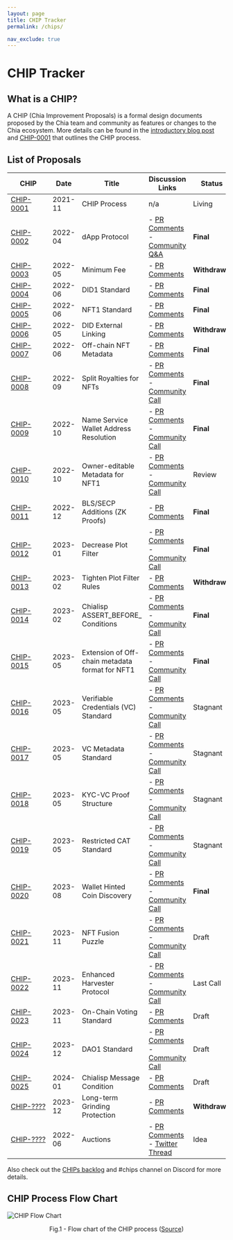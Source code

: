 ```yaml
---
layout: page
title: CHIP Tracker
permalink: /chips/

nav_exclude: true
---
```


# CHIP Tracker

## What is a CHIP?
A CHIP (Chia Improvement Proposals) is a formal design documents proposed by the Chia team and community as features or changes to the Chia ecosystem. More details can be found in the [introductory blog post](https://www.chia.net/2022/02/14/chia-improvement-proposals.en.html) and [CHIP-0001](https://github.com/Chia-Network/chips/blob/main/CHIPs/chip-0001.md) that outlines the CHIP process.

## List of Proposals

| CHIP | Date | Title | Discussion Links | Status |
| --- | --- | --- | --- | --- |
| [CHIP-0001](https://github.com/Chia-Network/chips/blob/main/CHIPs/chip-0001.md)                               | 2021-11 | CHIP Process | n/a | Living |
| [CHIP-0002](https://github.com/GobyWallet/chips/blob/chip0002/CHIPs/chip-0002.md)                             | 2022-04 | dApp Protocol | - [PR Comments](https://github.com/Chia-Network/chips/pull/9) <br /> - [Community Q&A](https://youtu.be/c9tRXRiUw_8)  | <strong>Final</strong> |
| [CHIP-0003](https://github.com/Chia-Network/chips/blob/7ac848115cc8ce48663d6ac17a7563cc4c7822a3/CHIPs/chip-0003.md)                                | 2022-05 | Minimum Fee | - [PR Comments](https://github.com/Chia-Network/chips/pull/13) | <strong>Withdrawn</strong> |
| [CHIP-0004](https://github.com/Chia-Network/chips/blob/main/CHIPs/chip-0004.md)                               | 2022-06 | DID1 Standard | - [PR Comments]() | <strong>Final</strong> |
| [CHIP-0005](https://github.com/Chia-Network/chips/blob/867440430b75735fcc7655cb7bd95a6cf8c56a11/CHIPs/chip-0005.md)                               | 2022-06 | NFT1 Standard | - [PR Comments](https://github.com/Chia-Network/chips/pull/19) <br />  | <strong>Final</strong> |
| [CHIP-0006](https://github.com/Trifolio/chips/blob/main/CHIPs/chip-trifolio-did-external-linking.md)          | 2022-05 | DID External Linking | - [PR Comments](https://github.com/Chia-Network/chips/pull/12) | <strong>Withdrawn</strong> |
| [CHIP-0007](https://github.com/Chia-Network/chips/blob/main/CHIPs/chip-0007.md)    | 2022-06 | Off-chain NFT Metadata | - [PR Comments](https://github.com/Chia-Network/chips/pull/26) | <strong>Final</strong> |
| [CHIP-0008](https://github.com/Chia-Network/chips/blob/main/CHIPs/chip-0008.md)                               | 2022-09 | Split Royalties for NFTs | - [PR Comments](https://github.com/Chia-Network/chips/pull/30) <br /> - [Community Call](https://drive.google.com/file/d/18NyB13Cu24VNRFOKl0umbNq1tzzLY1jj/view)| <strong>Final</strong> |
| [CHIP-0009](https://github.com/Chia-Network/chips/blob/main/CHIPs/chip-0009.md)                               | 2022-10 | Name Service Wallet Address Resolution | - [PR Comments](https://github.com/Chia-Network/chips/pull/34) <br /> - [Community Call](https://www.youtube.com/watch?v=N7u3Zg_9WMs) | <strong>Final</strong> |
| [CHIP-0010](https://github.com/Chia-Network/chips/blob/878bbb6968e161275b75bf3d000c110d8c83900a/CHIPs/chip-0010.md)  | 2022-10 | Owner-editable Metadata for NFT1 | - [PR Comments](https://github.com/Chia-Network/chips/pull/33) <br /> - [Community Call](https://www.youtube.com/watch?v=vPN3FFU0acc) | Review |
| [CHIP-0011](https://github.com/Chia-Network/chips/blob/main/CHIPs/chip-0011.md)                      | 2022-12 | BLS/SECP Additions (ZK Proofs) | - [PR Comments](https://github.com/Chia-Network/chips/pull/46) | <strong>Final</strong> |
| [CHIP-0012](https://github.com/Chia-Network/chips/blob/main/CHIPs/chip-0012.md)  | 2023-01 | Decrease Plot Filter | - [PR Comments](https://github.com/Chia-Network/chips/pull/53) <br /> - [Community Call](https://www.youtube.com/watch?v=hf01z8Uhj1Y) | <strong>Final</strong> |
| [CHIP-0013](https://github.com/Chia-Network/chips/blob/6a6351d9625f10ee8306bb0af98bd94ab0072d9b/CHIPs/chip-0013.md)  | 2023-02 | Tighten Plot Filter Rules | - [PR Comments](https://github.com/Chia-Network/chips/pull/57) | <strong>Withdrawn</strong> |
| [CHIP-0014](https://github.com/Chia-Network/chips/blob/main/CHIPs/chip-0014.md)  | 2023-02 | Chialisp ASSERT_BEFORE_ Conditions | - [PR Comments](https://github.com/Chia-Network/chips/pull/59) <br /> - [Community Call](https://www.youtube.com/watch?v=_CHs87Ywklw) | <strong>Final</strong> |
| [CHIP-0015](https://github.com/Chia-Network/chips/blob/main/CHIPs/chip-0015.md)  | 2023-05 | Extension of Off-chain metadata format for NFT1 | - [PR Comments](https://github.com/Chia-Network/chips/pull/62) <br /> - [Community Call](https://www.youtube.com/watch?v=gZ9V5GxT0GU) | <strong>Final</strong> |
| [CHIP-0016](https://github.com/Chia-Network/chips/blob/5c57550354b3b2f13d71a4854fbcc3b7537ab570/CHIPs/chip-0016.md)  | 2023-05 | Verifiable Credentials (VC) Standard | - [PR Comments](https://github.com/Chia-Network/chips/pull/65) <br /> - [Community Call](https://www.youtube.com/watch?v=WUf79mnlUQQ) | Stagnant |
| [CHIP-0017](https://github.com/Chia-Network/chips/blob/0b869a5daafa7b9125e89aa73e275031d85da996/CHIPs/chip-0017.md)  | 2023-05 | VC Metadata Standard | - [PR Comments](https://github.com/Chia-Network/chips/pull/66) <br /> - [Community Call](https://www.youtube.com/watch?v=WUf79mnlUQQ)| Stagnant |
| [CHIP-0018](https://github.com/Chia-Network/chips/blob/88655f8d449a9e565d09fd8ed71933c91e4672aa/CHIPs/chip-0018.md)  | 2023-05 | KYC-VC Proof Structure | - [PR Comments](https://github.com/Chia-Network/chips/pull/67) <br /> - [Community Call](https://www.youtube.com/watch?v=WUf79mnlUQQ) | Stagnant |
| [CHIP-0019](https://github.com/Chia-Network/chips/blob/ae85861873f9d6f259f1a2a98b19a370c7cbb6cf/CHIPs/chip-0019.md)  | 2023-05 | Restricted CAT Standard | - [PR Comments](https://github.com/Chia-Network/chips/pull/68) <br /> - [Community Call](https://www.youtube.com/watch?v=WUf79mnlUQQ) | Stagnant |
| [CHIP-0020](https://github.com/Chia-Network/chips/blob/main/CHIPs/chip-0020.md)  | 2023-08 | Wallet Hinted Coin Discovery | - [PR Comments](https://github.com/Chia-Network/chips/pull/81) <br /> - [Community Call](https://www.youtube.com/watch?v=Jw74RNhX8TQ) | <strong>Final</strong> |
| [CHIP-0021](https://github.com/Chia-Network/chips/blob/20f32258c8038c7fd255bb5fd020b86ccd1769f6/CHIPs/chip-0021.md)  | 2023-11 | NFT Fusion Puzzle | - [PR Comments](https://github.com/Chia-Network/chips/pull/86) <br /> - [Community Call](https://www.youtube.com/watch?v=Rqd0hNsWgWM) | Draft |
| [CHIP-0022](https://github.com/Chia-Network/chips/blob/6e062df0398117dfc601dab9348f984dfa9ec1bd/CHIPs/chip-0022.md)  | 2023-11 | Enhanced Harvester Protocol | - [PR Comments](https://github.com/Chia-Network/chips/pull/88) <br /> - [Community Call](https://www.youtube.com/watch?v=ul4Coa99aOE) | Last Call |
| [CHIP-0023](https://github.com/Chia-Network/chips/blob/056beca66866fedbf81124e46bf6af8639ec932b/CHIPs/chip-0023.md)  | 2023-11 | On-Chain Voting Standard | - [PR Comments](https://github.com/Chia-Network/chips/pull/90) <br /> | Draft |
| [CHIP-0024](https://github.com/Chia-Network/chips/blob/3d72c5bad9d3af2f5d873d534c2c2f733806e228/CHIPs/chip-0024.md)  | 2023-12 | DAO1 Standard | - [PR Comments](https://github.com/Chia-Network/chips/pull/93) <br /> - [Community Call](https://www.youtube.com/watch?v=NfA_yWoX2kw) | Draft |
| [CHIP-0025](https://github.com/Chia-Network/chips/blob/b07ea68dc29bd5d2534c01eea1927d96e21f59bf/CHIPs/chip-0025.md)  | 2024-01 | Chialisp Message Condition | - [PR Comments](https://github.com/Chia-Network/chips/pull/98) <br /> | Draft |
| [CHIP-????](https://github.com/Chia-Network/chips/blob/d6133f30043b462a359b78a7b3eb5bb21d276e63/CHIPs/chip-long-term-grinding-protection.md) | 2023-12 | Long-term Grinding Protection | - [PR Comments](https://github.com/Chia-Network/chips/pull/95) <br /> | <strong>Withdrawn</strong> |
| [CHIP-????](https://github.com/joshpainter/chips/blob/main/CHIPs/chip-joshpainter-auctions.md)                | 2022-06 | Auctions | - [PR Comments](https://github.com/Chia-Network/chips/pull/24) <br /> - [Twitter Thread](https://twitter.com/endertown/status/1537076782779797505)  | Idea |


<style>
 td {
    max-width: 200px;
}
</style>

Also check out the [CHIPs backlog](https://github.com/Chia-Network/chips/projects/1) and #chips channel on Discord for more details.

## CHIP Process Flow Chart

![CHIP Flow Chart](https://www.chia.net/wp-content/uploads/2022/08/image-21.png)
<p align = "center">
Fig.1 - Flow chart of the CHIP process (<a href="https://www.chia.net/2022/02/14/chia-improvement-proposals.en.html" target="_blank">Source</a>)
</p>
